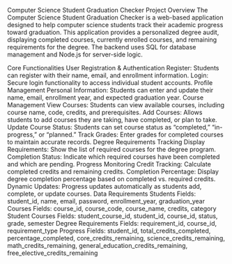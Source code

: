 Computer Science Student Graduation Checker
Project Overview
The Computer Science Student Graduation Checker is a web-based application designed to help computer science students track their academic progress toward graduation. This application provides a personalized degree audit, displaying completed courses, currently enrolled courses, and remaining requirements for the degree. The backend uses SQL for database management and Node.js for server-side logic.

Core Functionalities
User Registration & Authentication
Register: Students can register with their name, email, and enrollment information.
Login: Secure login functionality to access individual student accounts.
Profile Management
Personal Information: Students can enter and update their name, email, enrollment year, and expected graduation year.
Course Management
View Courses: Students can view available courses, including course name, code, credits, and prerequisites.
Add Courses: Allows students to add courses they are taking, have completed, or plan to take.
Update Course Status: Students can set course status as “completed,” “in-progress,” or “planned.”
Track Grades: Enter grades for completed courses to maintain accurate records.
Degree Requirements Tracking
Display Requirements: Show the list of required courses for the degree program.
Completion Status: Indicate which required courses have been completed and which are pending.
Progress Monitoring
Credit Tracking: Calculate completed credits and remaining credits.
Completion Percentage: Display degree completion percentage based on completed vs. required credits.
Dynamic Updates: Progress updates automatically as students add, complete, or update courses.
Data Requirements
Students
Fields: student_id, name, email, password, enrollment_year, graduation_year
Courses
Fields: course_id, course_code, course_name, credits, category
Student Courses
Fields: student_course_id, student_id, course_id, status, grade, semester
Degree Requirements
Fields: requirement_id, course_id, requirement_type
Progress
Fields: student_id, total_credits_completed, percentage_completed, core_credits_remaining, science_credits_remaining, math_credits_remaining, general_education_credits_remaining, free_elective_credits_remaining
